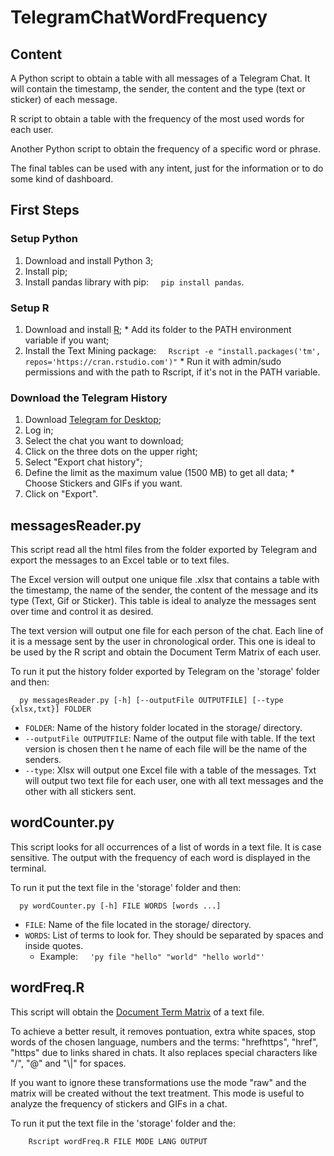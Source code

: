 # TelegramChatWordFrequency

## Content

A Python script to obtain a table with all messages of a Telegram Chat. It will contain the timestamp, the sender, the content and the type (text or sticker) of each message.

R script to obtain a table with the frequency of the most used words for each user.

Another Python script to obtain the frequency of a specific word or phrase.

The final tables can be used with any intent, just for the information or to do some kind of dashboard.

## First Steps

### Setup Python

  1. Download and install Python 3;
  2. Install pip;
  3. Install pandas library with pip: &nbsp;&nbsp;&nbsp;&nbsp;`pip install pandas`.

### Setup R

  1. Download and install [R](https://cran.r-project.org);
    * Add its folder to the PATH environment variable if you want;
  2. Install the Text Mining package: &nbsp;&nbsp;&nbsp;&nbsp;`Rscript -e "install.packages('tm', repos='https://cran.rstudio.com')"`
    * Run it with admin/sudo permissions and with the path to Rscript, if it's not in the PATH variable.

### Download the Telegram History

  1. Download [Telegram for Desktop](https://desktop.telegram.org/);
  2. Log in;
  3. Select the chat you want to download;
  4. Click on the three dots on the upper right;
  5. Select "Export chat history";
  6. Define the limit as the maximum value (1500 MB) to get all data;
    * Choose Stickers and GIFs if you want.
  7. Click on "Export".

## messagesReader.py

This script read all the html files from the folder exported by Telegram and export the messages to an Excel table or to text files.

The Excel version will output one unique file .xlsx that contains a table with the timestamp, the name of the sender, the content of the message and its type (Text, Gif or Sticker). This table is ideal to analyze the messages sent over time and control it as desired.

The text version will output one file for each person of the chat. Each line of it is a message sent by the user in chronological order. This one is ideal to be used by the R script and obtain the Document Term Matrix of each user.

To run it put the history folder exported by Telegram on the 'storage' folder and then:

```shell
  py messagesReader.py [-h] [--outputFile OUTPUTFILE] [--type {xlsx,txt}] FOLDER
```

 * `FOLDER`: Name of the history folder located in the storage/ directory.
 * `--outputFile OUTPUTFILE`: Name of the output file with table. If the text version is chosen then t he name of each file will be the name of the senders.
 * `--type`: Xlsx will output one Excel file with a table of the messages. Txt will output two text file for each user, one with all text messages and the other with all stickers sent.

## wordCounter.py

This script looks for all occurrences of a list of words in a text file. It is case sensitive. The output with the frequency of each word is displayed in the terminal.

To run it put the text file in the 'storage' folder and then:

```shell
  py wordCounter.py [-h] FILE WORDS [words ...]
```

* `FILE`: Name of the file located in the storage/ directory.
* `WORDS`: List of terms to look for. They should be separated by spaces and inside quotes.
    * Example: &nbsp;&nbsp;&nbsp;&nbsp;`'py file "hello" "world" "hello world"'`

## wordFreq.R

This script will obtain the [Document Term Matrix](https://en.wikipedia.org/wiki/Document-term_matrix) of a text file.

To achieve a better result, it removes pontuation, extra white spaces, stop words of the chosen language, numbers and the terms: "hrefhttps", "href", "https" due to links shared in chats. It also replaces special characters like "/", "@" and "\\|" for spaces.

If you want to ignore these transformations use the mode "raw" and the matrix will be created without the text treatment. This mode is useful to analyze the frequency of stickers and GIFs in a chat.

To run it put the text file in the 'storage' folder and the:

```shell
    Rscript wordFreq.R FILE MODE LANG OUTPUT
```
